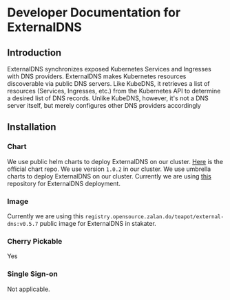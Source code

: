 # Developer Documentation for ExternalDNS

## Introduction

ExternalDNS synchronizes exposed Kubernetes Services and Ingresses with DNS providers. ExternalDNS makes Kubernetes resources discoverable via public DNS servers. Like KubeDNS, it retrieves a list of resources (Services, Ingresses, etc.) from the Kubernetes API to determine a desired list of DNS records. Unlike KubeDNS, however, it's not a DNS server itself, but merely configures other DNS providers accordingly

## Installation

### Chart

We use public helm charts to deploy ExternalDNS on our cluster. [Here](https://github.com/helm/charts/tree/master/stable/external-dns) is the official chart repo. We use version `1.0.2` in our cluster. We use umbrella charts to deploy ExternalDNS on our cluster. Currently we are using [this](https://github.com/stakater/stakaterkubehelmGlobal) repository for ExternalDNS deployment.

### Image

Currently we are using this `registry.opensource.zalan.do/teapot/external-dns:v0.5.7` public image for ExternalDNS in stakater.

### Cherry Pickable

Yes

### Single Sign-on

Not applicable.